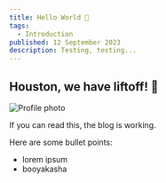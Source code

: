 ```yaml
---
title: Hello World 👋
tags:
  - Introduction
published: 12 September 2023
description: Testing, testing...
---
```


## Houston, we have liftoff! 🚀

![Profile photo](https://avatars.githubusercontent.com/u/15379489?v=4)

If you can read this, the blog is working.

Here are some bullet points:
- lorem ipsum
- booyakasha
